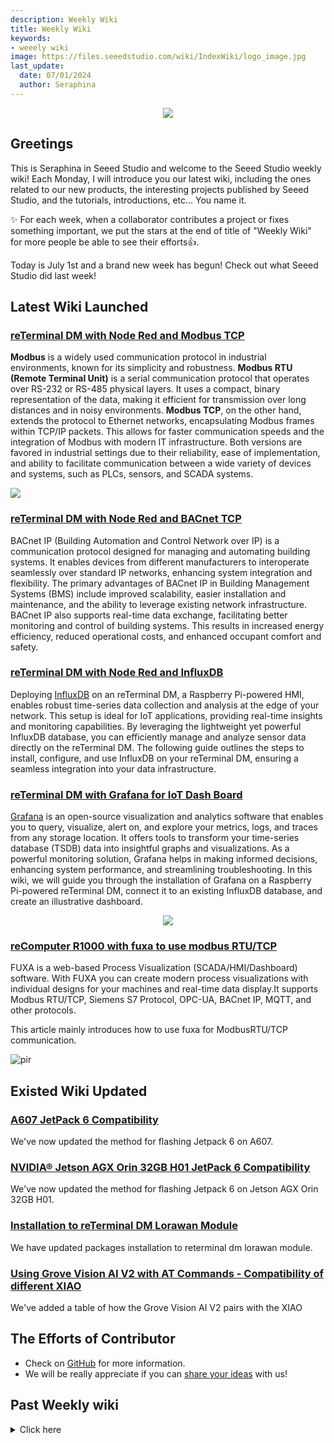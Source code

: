 ```yaml
---
description: Weekly Wiki
title: Weekly Wiki
keywords:
- weeely wiki
image: https://files.seeedstudio.com/wiki/IndexWiki/logo_image.jpg
last_update:
  date: 07/01/2024
  author: Seraphina
---
```


<div align="center"><img width={1000} src="https://files.seeedstudio.com/wiki/IndexWiki/logo.png" /></div>

## Greetings

This is Seraphina in Seeed Studio and welcome to the Seeed Studio weekly wiki! Each Monday, I will introduce you our latest wiki, including the ones related to our new products, the interesting projects published by Seeed Studio, and the tutorials, introductions, etc... You name it.

✨ For each week, when a collaborator contributes a project or fixes something important, we put the stars at the end of title of "Weekly Wiki" for more people be able to see their efforts👍.

Today is July 1st and a brand new week has begun! Check out what Seeed Studio did last week!

## Latest Wiki Launched


### [reTerminal DM with Node Red and Modbus TCP](https://wiki.seeedstudio.com/reterminal_dm_node_red_modbus_tcp/)

**Modbus** is a widely used communication protocol in industrial environments, known for its simplicity and robustness. **Modbus RTU (Remote Terminal Unit)** is a serial communication protocol that operates over RS-232 or RS-485 physical layers. It uses a compact, binary representation of the data, making it efficient for transmission over long distances and in noisy environments. **Modbus TCP**, on the other hand, extends the protocol to Ethernet networks, encapsulating Modbus frames within TCP/IP packets. This allows for faster communication speeds and the integration of Modbus with modern IT infrastructure. Both versions are favored in industrial settings due to their reliability, ease of implementation, and ability to facilitate communication between a wide variety of devices and systems, such as PLCs, sensors, and SCADA systems.

<div style={{textAlign:'center'}}><img src="https://files.seeedstudio.com/wiki/reTerminalDM/nodered/modbus-read.gif" style={{width:800, height:'auto'}}/></div> 


### [reTerminal DM with Node Red and BACnet TCP](https://wiki.seeedstudio.com/recomputer_r1000_node_red_bacnet_ip/)

BACnet IP (Building Automation and Control Network over IP) is a communication protocol designed for managing and automating building systems. It enables devices from different manufacturers to interoperate seamlessly over standard IP networks, enhancing system integration and flexibility. The primary advantages of BACnet IP in Building Management Systems (BMS) include improved scalability, easier installation and maintenance, and the ability to leverage existing network infrastructure. BACnet IP also supports real-time data exchange, facilitating better monitoring and control of building systems. This results in increased energy efficiency, reduced operational costs, and enhanced occupant comfort and safety.

### [reTerminal DM with Node Red and InfluxDB](https://wiki.seeedstudio.com/reterminal_dm_200_node_red_influxdb/)

Deploying [InfluxDB](https://www.influxdata.com/) on an reTerminal DM, a Raspberry Pi-powered HMI, enables robust time-series data collection and analysis at the edge of your network. This setup is ideal for IoT applications, providing real-time insights and monitoring capabilities. By leveraging the lightweight yet powerful InfluxDB database, you can efficiently manage and analyze sensor data directly on the reTerminal DM. The following guide outlines the steps to install, configure, and use InfluxDB on your reTerminal DM, ensuring a seamless integration into your data infrastructure.


### [reTerminal DM with Grafana for IoT Dash Board](https://wiki.seeedstudio.com/reterminal_dm_grafana/)

[Grafana](https://grafana.com/oss/grafana/) is an open-source visualization and analytics software that enables you to query, visualize, alert on, and explore your metrics, logs, and traces from any storage location. It offers tools to transform your time-series database (TSDB) data into insightful graphs and visualizations. As a powerful monitoring solution, Grafana helps in making informed decisions, enhancing system performance, and streamlining troubleshooting. In this wiki, we will guide you through the installation of Grafana on a Raspberry Pi-powered reTerminal DM, connect it to an existing InfluxDB database, and create an illustrative dashboard.

<center><img width={600} src="https://files.seeedstudio.com/wiki/reTerminalDM/grafana/reterminal-grafana-dash.gif" /></center>


### [reComputer R1000 with fuxa to use modbus RTU/TCP](https://wiki.seeedstudio.com/reterminal_dm_rpi_200_node_red_bacnet_tcp/)

FUXA is a web-based Process Visualization (SCADA/HMI/Dashboard) software. With FUXA you can create modern process visualizations with individual designs for your machines and real-time data display.It supports Modbus RTU/TCP, Siemens S7 Protocol, OPC-UA, BACnet IP, MQTT, and other protocols. 

This article mainly introduces how to use fuxa for ModbusRTU/TCP communication.

<p style={{textAlign: 'center'}}><img src="https://meshtastic.org/assets/images/lora-topology-2-c80684f1eafdf2a71fbaf26e494fb26d.webp" alt="pir" width={800} height="auto" /></p>


## Existed Wiki Updated

### [A607 JetPack 6 Compatibility](https://wiki.seeedstudio.com/reComputer_A607_Flash_System/#flash-to-jetson)

We've now updated the method for flashing Jetpack 6 on A607.

### [NVIDIA® Jetson AGX Orin 32GB H01 JetPack 6 Compatibility](https://wiki.seeedstudio.com/Jetson_AGX_Orin_32GB_H01_Flash_Jetpack/#flash-to-jetson)

We've now updated the method for flashing Jetpack 6 on Jetson AGX Orin 32GB H01.

### [Installation to reTerminal DM Lorawan Module](https://wiki.seeedstudio.com/reterminal-dm/#lorawan--module)
 
We have updated packages installation to reterminal dm lorawan module.



### [Using Grove Vision AI V2 with AT Commands - Compatibility of different XIAO](https://wiki.seeedstudio.com/grove_vision_ai_v2_at/)

We've added a table of how the Grove Vision AI V2 pairs with the XIAO

<!-- ### [Instantiate a WebVision module](https://wiki.seeedstudio.com/Edgebox-rpi-200-n3uron/#instantiate-a-webvision-module)

Integrate WebVision moduel with N3uron on EdgeBox RPI 200. -->

## The Efforts of Contributor

<!-- ### [Train and deploy a custom classification model with YOLOv8](https://wiki.seeedstudio.com/train_and_deploy_a_custom_classification_model_with_yolov8/)

Thanks our contributor Bruno to create the application tutorial for reComputer.

On this guide we will explain how to train and deploy a custom classification model with YOLOv8

<iframe width={560} height={315} src="https://www.youtube.com/embed/ovoSMaoA9As?si=-d2buntx0T5oRtr4" title="YouTube video player" frameBorder={0} allow="accelerometer; autoplay; clipboard-write; encrypted-media; gyroscope; picture-in-picture; web-share" referrerPolicy="strict-origin-when-cross-origin" allowFullScreen /> -->

- Check on [GitHub](https://github.com/orgs/Seeed-Studio/projects/6) for more information.
- We will be really appreciate if you can [share your ideas](https://github.com/orgs/Seeed-Studio/projects/6?pane=issue&itemId=35179519) with us! 


## Past Weekly wiki

<details><summary>Click here</summary>

- [weekly wiki on 2.27th](/Seeed_Elderly/weekly_wiki/wiki227)
- [weekly wiki on 3.06th](/Seeed_Elderly/weekly_wiki/wiki306)
- [weekly wiki on 3.13th](/Seeed_Elderly/weekly_wiki/wiki313)
- [weekly wiki on 3.20th](/Seeed_Elderly/weekly_wiki/wiki320)
- [weekly wiki on 3.27th](/Seeed_Elderly/weekly_wiki/wiki327)
- [weekly wiki on 4.03rd](/Seeed_Elderly/weekly_wiki/wiki403)
- [weekly wiki on 4.10th](/Seeed_Elderly/weekly_wiki/wiki410)
- [weekly wiki on 4.17th](/Seeed_Elderly/weekly_wiki/wiki417)
- [weekly wiki on 4.24th](/Seeed_Elderly/weekly_wiki/wiki424)
- [weekly wiki on 5.15th](/Seeed_Elderly/weekly_wiki/wiki515)
- [weekly wiki on 5.22nd](/Seeed_Elderly/weekly_wiki/wiki522)
- [weekly wiki on 5.29th](/Seeed_Elderly/weekly_wiki/wiki529)
- [weekly wiki on 6.05th](/Seeed_Elderly/weekly_wiki/wiki605)
- [weekly wiki on 6.12th](/Seeed_Elderly/weekly_wiki/wiki612)
- [weekly wiki on 6.19th](/Seeed_Elderly/weekly_wiki/wiki619)
- [weekly wiki on 7.03th](/Seeed_Elderly/weekly_wiki/wiki703)
- [weekly wiki on 7.10th](/Seeed_Elderly/weekly_wiki/wiki710)
- [weekly wiki on 7.17th](/Seeed_Elderly/weekly_wiki/wiki717)
- [weekly wiki on 7.24th](/Seeed_Elderly/weekly_wiki/wiki724)
- [weekly wiki on 7.31th](/Seeed_Elderly/weekly_wiki/wiki731)
- [weekly wiki on 8.07th](/Seeed_Elderly/weekly_wiki/wiki807)
- [weekly wiki on 8.21st](/Seeed_Elderly/weekly_wiki/wiki821)
- [weekly wiki on 8.28th](/Seeed_Elderly/weekly_wiki/wiki828)
- [weekly wiki on 9.11st](/Seeed_Elderly/weekly_wiki/wiki911)
- [weekly wiki on 9.18th](/Seeed_Elderly/weekly_wiki/wiki918)
- [weekly wiki on 9.25th](/Seeed_Elderly/weekly_wiki/wiki925)
- [weekly wiki on 10.9th](/Seeed_Elderly/weekly_wiki/wiki1009)
- [weekly wiki on 10.16th](/Seeed_Elderly/weekly_wiki/wiki1016)
- [weekly wiki on 10.23th](/Seeed_Elderly/weekly_wiki/wiki1023)
- [weekly wiki on 10.30th](/Seeed_Elderly/weekly_wiki/wiki1030)
- [weekly wiki on 11.06th](/Seeed_Elderly/weekly_wiki/wiki1106)
- [weekly wiki on 11.13th](/Seeed_Elderly/weekly_wiki/wiki1113)
- [weekly wiki on 11.20th](/Seeed_Elderly/weekly_wiki/wiki1120)
- [weekly wiki on 11.27th](/Seeed_Elderly/weekly_wiki/wiki1127)
- [weekly wiki on 12.04th](/Seeed_Elderly/weekly_wiki/wiki1204)
- [weekly wiki on 12.11th](/Seeed_Elderly/weekly_wiki/wiki1211)
- [weekly wiki on 12.18th](/Seeed_Elderly/weekly_wiki/wiki1218)
- [weekly wiki on 12.25th](/Seeed_Elderly/weekly_wiki/wiki1225)
- [weekly wiki on 2024.1.08th](/Seeed_Elderly/weekly_wiki/wiki240108)
- [weekly wiki on 2024.1.15th](/Seeed_Elderly/weekly_wiki/wiki240115)
- [weekly wiki on 2024.1.22nd](/Seeed_Elderly/weekly_wiki/wiki240122)
- [weekly wiki on 2024.1.29th](/Seeed_Elderly/weekly_wiki/wiki240129)
- [weekly wiki on 2024.2.19th](/Seeed_Elderly/weekly_wiki/wiki240219)
- [weekly wiki on 2024.2.26th](/Seeed_Elderly/weekly_wiki/wiki240226)
- [weekly wiki on 2024.3.04th](/Seeed_Elderly/weekly_wiki/wiki240304)
- [weekly wiki on 2024.3.11th](/Seeed_Elderly/weekly_wiki/wiki240311)
- [weekly wiki on 2024.3.18th](/Seeed_Elderly/weekly_wiki/wiki240318)
- [weekly wiki on 2024.3.25th](/Seeed_Elderly/weekly_wiki/wiki240325)
- [weekly wiki on 2024.4.01st](/Seeed_Elderly/weekly_wiki/wiki240401)
- [weekly wiki on 2024.4.08th](/Seeed_Elderly/weekly_wiki/wiki240408)
- [weekly wiki on 2024.4.15th](/Seeed_Elderly/weekly_wiki/wiki240415)
- [weekly wiki on 2024.4.22nd](/Seeed_Elderly/weekly_wiki/wiki240422)
- [weekly wiki on 2024.4.29th](/Seeed_Elderly/weekly_wiki/wiki240429)
- [weekly wiki on 2024.5.06th](/Seeed_Elderly/weekly_wiki/wiki240506)
- [weekly wiki on 2024.5.13th](/Seeed_Elderly/weekly_wiki/wiki240513)
- [weekly wiki on 2024.5.20th](/Seeed_Elderly/weekly_wiki/wiki240520)
- [weekly wiki on 2024.5.27th](/Seeed_Elderly/weekly_wiki/wiki240527)
- [weekly wiki on 2024.6.03rd](/Seeed_Elderly/weekly_wiki/wiki240603)
- [weekly wiki on 2024.6.10th](/Seeed_Elderly/weekly_wiki/wiki240610)
- [weekly wiki on 2024.6.17th](/Seeed_Elderly/weekly_wiki/wiki240617)
- [weekly wiki on 2024.6.24th](/Seeed_Elderly/weekly_wiki/wiki240624)

</details>

